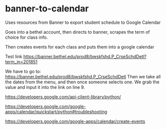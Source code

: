# banner-to-calendar
Uses resources from Banner to export student schedule to Google Calendar

Goes into a bethel account, then directs to banner, scrapes the term of choice for class info.

Then creates events for each class and puts them into a google calendar

Test link
https://banner.bethel.edu/prod8/bwskfshd.P_CrseSchdDetl?term_in=201851

We have to go to: https://banner.bethel.edu/prod8/bwskfshd.P_CrseSchdDetl
Then we take all the dates from the menu, and then once someone selects one. We grab the value and input it into the link on line 9.


https://developers.google.com/api-client-library/python/

https://developers.google.com/google-apps/calendar/quickstart/python#troubleshooting

https://developers.google.com/google-apps/calendar/create-events
